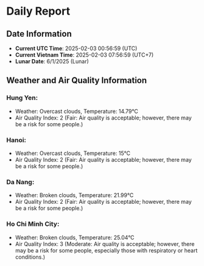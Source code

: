 # Daily Report
## Date Information
- **Current UTC Time**: 2025-02-03 00:56:59 (UTC)
- **Current Vietnam Time**: 2025-02-03 07:56:59 (UTC+7)
- **Lunar Date**: 6/1/2025 (Lunar)

## Weather and Air Quality Information

### Hung Yen:
- Weather: Overcast clouds, Temperature: 14.79°C
- Air Quality Index: 2 (Fair: Air quality is acceptable; however, there may be a risk for some people.)

### Hanoi:
- Weather: Overcast clouds, Temperature: 15°C
- Air Quality Index: 2 (Fair: Air quality is acceptable; however, there may be a risk for some people.)

### Da Nang:
- Weather: Broken clouds, Temperature: 21.99°C
- Air Quality Index: 2 (Fair: Air quality is acceptable; however, there may be a risk for some people.)

### Ho Chi Minh City:
- Weather: Broken clouds, Temperature: 25.04°C
- Air Quality Index: 3 (Moderate: Air quality is acceptable; however, there may be a risk for some people, especially those with respiratory or heart conditions.)
